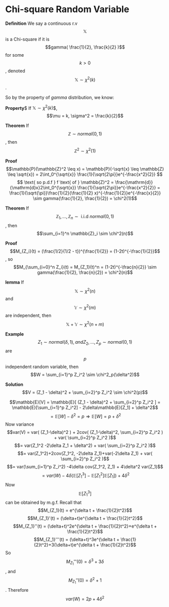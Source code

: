 # Chi-square Random Variable 

**Definition** We say a continuous r.v $$\mathbb{X}$$ is a Chi-square if it is $$gamma( \frac{1}{2}, \frac{k}{2} )$$ for some $$k > 0$$, denoted $$\mathbb{X} \sim \chi^2(k)$$.

So by the property of $gamma$ distribution, we know:

**Property**$ If $\mathbb{X} \sim \chi^2(k)$$, $$\mu = k, \sigma^2 = \frac{k}{2}$$

**Theorem** If $$\mathbb{Z} \sim normal(0, 1)$$, then $$\mathbb{Z}^2 \sim \chi^2(1)$$

**Proof** $$\mathbb{P}(\mathbb{Z}^2 \leq x) = \mathbb{P}(-\sqrt{x} \leq \mathbb{Z} \leq \sqrt{x}) =  2\int_0^{\sqrt{x}} \frac{1}{\sqrt{2\pi}}e^{-\frac{x^2}{2}} $$
$$ \text{ so p.d.f } f \text{ of } \mathbb{Z}^2 = \frac{\mathrm{d}}{\mathrm{d}x}2\int_0^{\sqrt{x}} \frac{1}{\sqrt{2\pi}}e^{-\frac{x^2}{2}} = \frac{1}{\sqrt{\pi}}\frac{1}{2}(\frac{1}{2} x)^{-\frac{1}{2}}e^{-\frac{x}{2}} \sim gamma(\frac{1}{2}, \frac{1}{2}) = \chi^2(1)$$

**Theorem** If $$\mathbb{Z}_1, ..., \mathbb{Z}_n \sim \text{ i.i.d } normal(0, 1)$$, then $$\sum_{i=1}^n \mathbb{Z}_i \sim \chi^2(n)$$

**Proof** $$M_{Z_i}(t) = (\frac{1/2}{1/2 - t})^{\frac{1}{2}} = (1-2t)^{-\frac{1}{2}}$$, so $$M_{\sum_{i=0}^n Z_i}(t) = M_{Z_1}(t)^n = (1-2t)^{-\frac{n}{2}} \sim gamma(\frac{1}{2}, \frac{n}{2}) = \chi^2(n)$$

**lemma** If $$\mathbb{X} \sim \chi^2(n)$$ and $$\mathbb{Y} \sim \chi^2(m)$$ are independent, then $$\mathbb{X}+\mathbb{Y} \sim \chi^2(n+m)$$

**Example** $$Z_1 \sim normal(\delta, 1), and Z_2, ..., Z_p \sim normal(0, 1)$$ are $$p$$ independent random variable, then $$W = \sum_{i=1}^p Z_i^2 \sim \chi^2_p(\delta^2)$$

**Solution**
$$V = (Z_1 - \delta)^2 + \sum_{i=2}^p Z_i^2 \sim \chi^2(p)$$

$$\mathbb{E}[V] = \mathbb{E}[ (Z_1 - \delta)^2 + \sum_{i=2}^p Z_i^2 ] = \mathbb{E}[\sum_{i=1}^p Z_i^2] - 2\delta\mathbb{E}[Z_1] + \delta^2$$
$$= \mathbb{E}[W] - \delta^2 = p \Rightarrow \mathbb{E}[W] = p + \delta^2$$
Now variance
$$var(V) = var( (Z_1-\delta)^2 ) + 2cov( (Z_1-\delta)^2, \sum_{i=2}^p Z_i^2 ) + var( \sum_{i=2}^p Z_i^2 )$$
$$= var(Z_1^2 -2\delta Z_1 + \delta^2) + var( \sum_{i=2}^p Z_i^2 )$$
$$= var(Z_1^2)+2cov(Z_1^2, -2\delta Z_1)+var(-2\delta Z_1) + var( \sum_{i=2}^p Z_i^2 )$$
$$= var(\sum_{i=1}^p Z_i^2) -4\delta cov(Z_1^2, Z_1) + 4\delta^2 var(Z_1)$$
$$= var(W) -4\delta(\mathbb{E}[Z_1^3]-\mathbb{E}[Z_1^2]\mathbb{E}[Z_1])+4\delta^2$$
Now $$\mathbb{E}[Z_1^3]$$ can be obtained by m.g.f. Recall that $$M_{Z_1}(t) = e^{\delta t + \frac{1}{2}t^2}$$
$$M_{Z_1}'(t) = (\delta+t)e^{\delta t + \frac{1}{2}t^2}$$
$$M_{Z_1}''(t) = (\delta+t)^2e^{\delta t + \frac{1}{2}t^2}+e^{\delta t + \frac{1}{2}t^2}$$
$$M_{Z_1}'''(t) = (\delta+t)^3e^{\delta t + \frac{1}{2}t^2}+3(\delta+t)e^{\delta t + \frac{1}{2}t^2}$$
So $$M_{Z_1}'''(0) = \delta^3+3\delta$$, and $$M_{Z_1}''(0) = \delta^2 + 1$$. Therefore $$var(W) = 2p+4\delta^2$$

